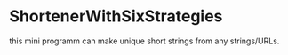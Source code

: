 # ShortenerWithSixStrategies
this mini programm can make unique short strings from any strings/URLs.
